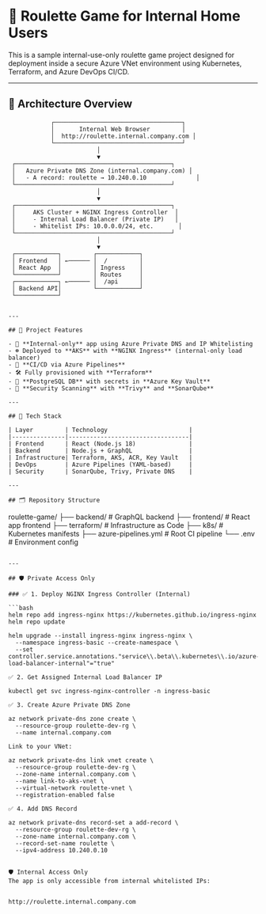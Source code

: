 # 🎲 Roulette Game for Internal Home Users

This is a sample internal-use-only roulette game project designed for deployment inside a secure Azure VNet environment using Kubernetes, Terraform, and Azure DevOps CI/CD.

---

## 🧱 Architecture Overview

                ┌────────────────────────────────────┐
                │       Internal Web Browser         │
                │  http://roulette.internal.company.com │
                └────────────────────────────────────┘
                             │
                             ▼
     ┌────────────────────────────────────────────┐
     │   Azure Private DNS Zone (internal.company.com) │
     │   - A record: roulette → 10.240.0.10              │
     └────────────────────────────────────────────┘
                             │
                             ▼
     ┌────────────────────────────────────────────┐
     │     AKS Cluster + NGINX Ingress Controller  │
     │     - Internal Load Balancer (Private IP)   │
     │     - Whitelist IPs: 10.0.0.0/24, etc.       │
     └────────────────────────────────────────────┘
                             │
                             ▼
     ┌────────────┐         ┌────────────┐
     │ Frontend   │ ←────── │  /         │
     │ React App  │         │ Ingress    │
     └────────────┘         │ Routes     │
     ┌────────────┐ ←────── │  /api      │
     │ Backend API│         └────────────┘
     └────────────┘
```

---

## 🧰 Project Features

- 🔐 **Internal-only** app using Azure Private DNS and IP Whitelisting
- ☸️ Deployed to **AKS** with **NGINX Ingress** (internal-only load balancer)
- 🔄 **CI/CD via Azure Pipelines**
- 🛠️ Fully provisioned with **Terraform**
- 🐘 **PostgreSQL DB** with secrets in **Azure Key Vault**
- 🧪 **Security Scanning** with **Trivy** and **SonarQube**

---

## 🚀 Tech Stack

| Layer         | Technology                       |
|---------------|----------------------------------|
| Frontend      | React (Node.js 18)               |
| Backend       | Node.js + GraphQL                |
| Infrastructure| Terraform, AKS, ACR, Key Vault   |
| DevOps        | Azure Pipelines (YAML-based)     |
| Security      | SonarQube, Trivy, Private DNS    |

---

## 🗂️ Repository Structure

```
roulette-game/
├── backend/                    # GraphQL backend
├── frontend/                   # React app frontend
├── terraform/                  # Infrastructure as Code
├── k8s/                        # Kubernetes manifests
├── azure-pipelines.yml         # Root CI pipeline
└── .env                        # Environment config
```

---

## 🛡️ Private Access Only

### ✅ 1. Deploy NGINX Ingress Controller (Internal)

```bash
helm repo add ingress-nginx https://kubernetes.github.io/ingress-nginx
helm repo update

helm upgrade --install ingress-nginx ingress-nginx \
  --namespace ingress-basic --create-namespace \
  --set controller.service.annotations."service\\.beta\\.kubernetes\\.io/azure-load-balancer-internal"="true"

✅ 2. Get Assigned Internal Load Balancer IP

kubectl get svc ingress-nginx-controller -n ingress-basic

✅ 3. Create Azure Private DNS Zone

az network private-dns zone create \
  --resource-group roulette-dev-rg \
  --name internal.company.com

Link to your VNet:

az network private-dns link vnet create \
  --resource-group roulette-dev-rg \
  --zone-name internal.company.com \
  --name link-to-aks-vnet \
  --virtual-network roulette-vnet \
  --registration-enabled false

✅ 4. Add DNS Record

az network private-dns record-set a add-record \
  --resource-group roulette-dev-rg \
  --zone-name internal.company.com \
  --record-set-name roulette \
  --ipv4-address 10.240.0.10


🛡️ Internal Access Only
The app is only accessible from internal whitelisted IPs:


http://roulette.internal.company.com





